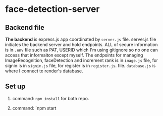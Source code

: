 # face-detection-server
## Backend file
**The backend** is express.js app coordinated by `server.js` file. server.js file initiates the backend server and hold endpoints. ALL of secure information is in `.env` file such as PAT, USERID which I'm using gitignore so no one can access that informaiton except myself. The endpoints for managing ImageRecognition, faceDetection and increment rank is in `image.js` file, for signin is in `signin.js` file, for register is in `register.js`.
file. `database.js` is where I connect to render's database.
## Set up
1) command: `npm install` for both repo.

2) command: `npm start
